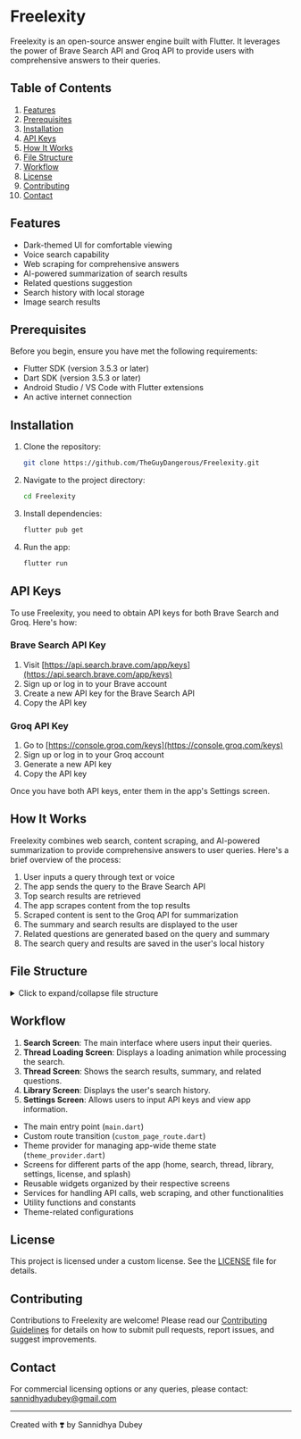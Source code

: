 # Freelexity

Freelexity is an open-source answer engine built with Flutter. It leverages the power of Brave Search API and Groq API to provide users with comprehensive answers to their queries.

## Table of Contents

1. [Features](#features)
2. [Prerequisites](#prerequisites)
3. [Installation](#installation)
4. [API Keys](#api-keys)
5. [How It Works](#how-it-works)
6. [File Structure](#file-structure)
7. [Workflow](#workflow)
8. [License](#license)
9. [Contributing](#contributing)
10. [Contact](#contact)

## Features

- Dark-themed UI for comfortable viewing
- Voice search capability
- Web scraping for comprehensive answers
- AI-powered summarization of search results
- Related questions suggestion
- Search history with local storage
- Image search results

## Prerequisites

Before you begin, ensure you have met the following requirements:

- Flutter SDK (version 3.5.3 or later)
- Dart SDK (version 3.5.3 or later)
- Android Studio / VS Code with Flutter extensions
- An active internet connection

## Installation

1. Clone the repository:

   ```bash
   git clone https://github.com/TheGuyDangerous/Freelexity.git
   ```

2. Navigate to the project directory:

    ```bash
    cd Freelexity
    ```

3. Install dependencies:
  
   ```bash
   flutter pub get
   ```

4. Run the app:

   ```bash
   flutter run
   ```

## API Keys

To use Freelexity, you need to obtain API keys for both Brave Search and Groq. Here's how:

### Brave Search API Key

1. Visit [https://api.search.brave.com/app/keys](https://api.search.brave.com/app/keys)
2. Sign up or log in to your Brave account
3. Create a new API key for the Brave Search API
4. Copy the API key

### Groq API Key

1. Go to [https://console.groq.com/keys](https://console.groq.com/keys)
2. Sign up or log in to your Groq account
3. Generate a new API key
4. Copy the API key

Once you have both API keys, enter them in the app's Settings screen.

## How It Works

Freelexity combines web search, content scraping, and AI-powered summarization to provide comprehensive answers to user queries. Here's a brief overview of the process:

1. User inputs a query through text or voice
2. The app sends the query to the Brave Search API
3. Top search results are retrieved
4. The app scrapes content from the top results
5. Scraped content is sent to the Groq API for summarization
6. The summary and search results are displayed to the user
7. Related questions are generated based on the query and summary
8. The search query and results are saved in the user's local history

## File Structure

<details>
<summary>Click to expand/collapse file structure</summary>

```
lib/
├── main.dart
├── custom_page_route.dart
├── theme_provider.dart
├── screens/
│ ├── home/
│ │ ├── home_screen.dart
│ ├── search/
│ │ ├── search_screen.dart
│ │ └── search_screen_state.dart
│ ├── thread/
│ │ ├── thread_screen.dart
│ │ ├── thread_screen_state.dart
│ │ └── thread_loading_screen.dart
│ ├── library/
│ │ ├── library_screen.dart
│ │ └── library_screen_state.dart
│ ├── settings/
│ │ ├── settings_screen.dart
│ │ └── settings_screen_state.dart
│ ├── license/
│ │ └── license_screen.dart
│ └── splash_screen.dart
├── widgets/
│ ├── search/
│ │ ├── search_app_bar.dart
│ │ ├── search_initial_view.dart
│ │ └── search_bar.dart
│ ├── thread/
│ │ ├── sources_section.dart
│ │ ├── summary_card.dart
│ │ ├── image_section.dart
│ │ ├── related_questions.dart
│ │ ├── follow_up_input.dart
│ │ ├── full_screen_image.dart
│ │ └── loading_shimmer.dart
│ ├── library/
│ │ ├── history_list.dart
│ │ ├── empty_state.dart
│ │ └── incognito_message.dart
│ └── settings/
│ ├── api_key_input.dart
│ └── settings_switch.dart
├── services/
│ ├── search_service.dart
│ ├── web_scraper_service.dart
│ ├── groq_api_service.dart
│ └── whisper_service.dart
├── utils/
│ ├── audio_helpers.dart
│ ├── clipboard_helper.dart
│ └── constants.dart
└── theme/
└── app_theme.dart
```

</details>

## Workflow

1. **Search Screen**: The main interface where users input their queries.
2. **Thread Loading Screen**: Displays a loading animation while processing the search.
3. **Thread Screen**: Shows the search results, summary, and related questions.
4. **Library Screen**: Displays the user's search history.
5. **Settings Screen**: Allows users to input API keys and view app information.

- The main entry point (`main.dart`)
- Custom route transition (`custom_page_route.dart`)
- Theme provider for managing app-wide theme state (`theme_provider.dart`)
- Screens for different parts of the app (home, search, thread, library, settings, license, and splash)
- Reusable widgets organized by their respective screens
- Services for handling API calls, web scraping, and other functionalities
- Utility functions and constants
- Theme-related configurations

## License

This project is licensed under a custom license. See the [LICENSE](LICENSE) file for details.

## Contributing

Contributions to Freelexity are welcome! Please read our [Contributing Guidelines](CONTRIBUTING.md) for details on how to submit pull requests, report issues, and suggest improvements.

## Contact

For commercial licensing options or any queries, please contact:
<sannidhyadubey@gmail.com>

---

Created with ❣️ by Sannidhya Dubey
